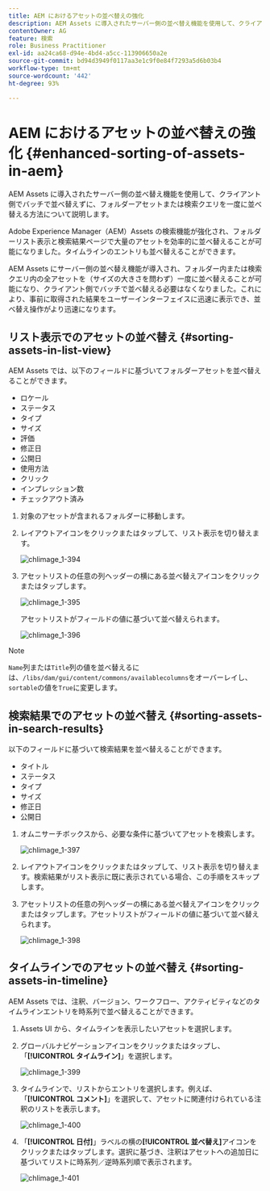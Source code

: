 ```yaml
---
title: AEM におけるアセットの並べ替えの強化
description: AEM Assets に導入されたサーバー側の並べ替え機能を使用して、クライアント側でバッチで並べ替えずに、フォルダーアセットまたは検索クエリを一度に並べ替える方法について説明します。
contentOwner: AG
feature: 検索
role: Business Practitioner
exl-id: aa24ca68-d94e-4bd4-a5cc-113906650a2e
source-git-commit: bd94d3949f0117aa3e1c9f0e84f7293a5d6b03b4
workflow-type: tm+mt
source-wordcount: '442'
ht-degree: 93%

---
```


# AEM におけるアセットの並べ替えの強化 {#enhanced-sorting-of-assets-in-aem}

AEM Assets に導入されたサーバー側の並べ替え機能を使用して、クライアント側でバッチで並べ替えずに、フォルダーアセットまたは検索クエリを一度に並べ替える方法について説明します。

Adobe Experience Manager（AEM）Assets の検索機能が強化され、フォルダーリスト表示と検索結果ページで大量のアセットを効率的に並べ替えることが可能になりました。タイムラインのエントリも並べ替えることができます。

AEM Assets にサーバー側の並べ替え機能が導入され、フォルダー内または検索クエリ内の全アセットを（サイズの大きさを問わず）一度に並べ替えることが可能になり、クライアント側でバッチで並べ替える必要はなくなりました。これにより、事前に取得された結果をユーザーインターフェイスに迅速に表示でき、並べ替え操作がより迅速になります。

## リスト表示でのアセットの並べ替え  {#sorting-assets-in-list-view}

AEM Assets では、以下のフィールドに基づいてフォルダーアセットを並べ替えることができます。

* ロケール
* ステータス
* タイプ
* サイズ
* 評価
* 修正日
* 公開日
* 使用方法
* クリック
* インプレッション数
* チェックアウト済み

1. 対象のアセットが含まれるフォルダーに移動します。
1. レイアウトアイコンをクリックまたはタップして、リスト表示を切り替えます。

   ![chlimage_1-394](assets/chlimage_1-394.png)

1. アセットリストの任意の列ヘッダーの横にある並べ替えアイコンをクリックまたはタップします。

   ![chlimage_1-395](assets/chlimage_1-395.png)

   アセットリストがフィールドの値に基づいて並べ替えられます。

   ![chlimage_1-396](assets/chlimage_1-396.png)

>[!NOTE]
>
>`Name`列または`Title`列の値を並べ替えるには、`/libs/dam/gui/content/commons/availablecolumns`をオーバーレイし、`sortable`の値を`True`に変更します。

## 検索結果でのアセットの並べ替え {#sorting-assets-in-search-results}

以下のフィールドに基づいて検索結果を並べ替えることができます。

* タイトル
* ステータス
* タイプ
* サイズ
* 修正日
* 公開日

1. オムニサーチボックスから、必要な条件に基づいてアセットを検索します。

   ![chlimage_1-397](assets/chlimage_1-397.png)

1. レイアウトアイコンをクリックまたはタップして、リスト表示を切り替えます。検索結果がリスト表示に既に表示されている場合、この手順をスキップします。
1. アセットリストの任意の列ヘッダーの横にある並べ替えアイコンをクリックまたはタップします。アセットリストがフィールドの値に基づいて並べ替えられます。

   ![chlimage_1-398](assets/chlimage_1-398.png)

## タイムラインでのアセットの並べ替え {#sorting-assets-in-timeline}

AEM Assets では、注釈、バージョン、ワークフロー、アクティビティなどのタイムラインエントリを時系列で並べ替えることができます。

1. Assets UI から、タイムラインを表示したいアセットを選択します。
1. グローバルナビゲーションアイコンをクリックまたはタップし、「**[!UICONTROL タイムライン]**」を選択します。

   ![chlimage_1-399](assets/chlimage_1-399.png)

1. タイムラインで、リストからエントリを選択します。例えば、「**[!UICONTROL コメント]**」を選択して、アセットに関連付けられている注釈のリストを表示します。

   ![chlimage_1-400](assets/chlimage_1-400.png)

1. 「**[!UICONTROL 日付]**」ラベルの横の&#x200B;**[!UICONTROL 並べ替え]**&#x200B;アイコンをクリックまたはタップします。選択に基づき、注釈はアセットへの追加日に基づいてリストに時系列／逆時系列順で表示されます。

   ![chlimage_1-401](assets/chlimage_1-401.png)
